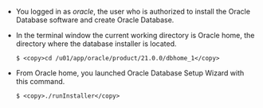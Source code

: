 - You logged in as *oracle*, the user who is authorized to install the Oracle Database software and create Oracle Database.  

- In the terminal window the current working directory is Oracle home, the directory where the database installer is located.

	```
	$ <copy>cd /u01/app/oracle/product/21.0.0/dbhome_1</copy>
	```

- From Oracle home, you launched Oracle Database Setup Wizard with this command.

	```
	$ <copy>./runInstaller</copy>
	```